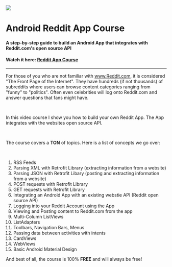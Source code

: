 <img class='header-img' src='https://s3.amazonaws.com/codingwithmitch-static-and-media/media/build-a-reddit-app-android-development/images/Reddit_App.png' />

<h1>Android Reddit App Course</h1>
<h4>A step-by-step guide to build an Android App that integrates with Reddit.com's open source API</h4>
<h4>Watch it here: <a href='https://codingwithmitch.com/courses/build-a-reddit-app/' target='_blank'>Reddit App Course</a></h4>
<hr>
<p>For those of you who are not familiar with <a href='http://www.Reddit.com/' target=__blank>www.Reddit.com</a>, 
it is considered "The Front Page of the Internet". They have hundreds (if not thousands) of subreddits where users 
can browse content categories ranging from "funny" to "politics". Often even celebrities will log onto Reddit.com and 
answer questions that fans might have.</p><br/>

<p>In this video course I show you how to build your own Reddit App. The App integrates with the websites open source API.</p><br/>

<p>The course covers a <b>TON</b> of topics. Here is a list of concepts we go over:</p><br/>
<ol>
<li>RSS Feeds</li>
<li>Parsing XML with Retrofit Library (extracting information from a website)</li>
<li>Parsing JSON with Retrofit Libary (posting and extracting information from a website)</li>
<li>POST requests with Retrofit Library</li>
<li>GET requests with Retrofit Library</li>
<li>Integrating an Android App with an existing webstie API (Reddit open source API)</li>
<li>Logging into your Reddit Account using the App</li>
<li>Viewing and Posting content to Reddit.com from the app</li>
<li>Multi-Column ListViews</li>
<li>ListAdapters</li>
<li>Toolbars, Navigation Bars, Menus</li>
<li>Passing data between activities with intents</li>
<li>CardViews</li>
<li>WebViews</li>
<li>Basic Android Material Design</li>
</ol>

<p>And best of all, the course is 100% <b>FREE</b> and will always be free!</p> <br/>
